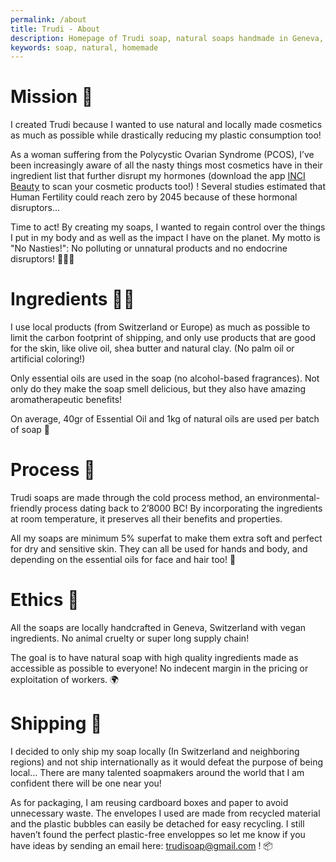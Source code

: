 ```yaml
---
permalink: /about
title: Trudi - About
description: Homepage of Trudi soap, natural soaps handmade in Geneva, CH.
keywords: soap, natural, homemade
---
```

<div class="flex justify-center">
<div class="flex-col p-5 mx-auto max-w-6xl mx-5 md:mx-20">
    <div class="bg-gradient-to-r from-indigo-400 to-pink-400 rounded-2xl text-white p-8 text-center mt-5">
        <h1 class="text-3xl mb-3">Mission 🚀</h1>
        <p class="text-lg">I created Trudi because I wanted to use natural and locally made cosmetics as much as possible while drastically reducing my plastic consumption too!</p>
        <p class="text-lg">As a woman suffering from the Polycystic Ovarian Syndrome (PCOS), I’ve been increasingly aware of all the nasty things most cosmetics have in their ingredient list that further disrupt my hormones (download the app <a href="https://incibeauty.com/" class="font-bold underline">INCI Beauty</a> to scan your cosmetic products too!) ! Several studies estimated that Human Fertility could reach zero by 2045 because of these hormonal disruptors…</p>
        <p class="text-lg">Time to act! By creating my soaps, I wanted to regain control over the things I put in my body and as well as the impact I have on the planet. My motto is "No Nasties!":  No polluting or unnatural products and no endocrine disruptors! 🙅🏼‍♀️</p>
    </div>
    <div class="bg-gradient-to-r from-green-400 to-blue-400 rounded-2xl text-white p-8 text-center mt-5">
        <h1 class="text-3xl mb-3">Ingredients 🧑‍🍳</h1>
        <p class="text-lg">I use local products (from Switzerland or Europe) as much as possible to limit the carbon footprint of shipping, and only use products that are good for the skin, like olive oil, shea butter and natural clay. (No palm oil or artificial coloring!)</p>
        <p class="text-lg">Only essential oils are used in the soap (no alcohol-based fragrances). Not only do they make the soap smell delicious, but they also have amazing aromatherapeutic benefits! </p>
        <p class="text-lg">On average, 40gr of Essential Oil and 1kg of natural oils are used per batch of soap 🌱</p>
    </div>
    <div class="bg-gradient-to-r from-yellow-300 to-green-400 rounded-2xl text-white p-8 text-center mt-5">
        <h1 class="text-3xl mb-3">Process 🧼</h1>
        <p class="text-lg">Trudi soaps are made through the cold process method, an environmental-friendly process dating back to 2’8000 BC!  By incorporating the ingredients at room temperature, it preserves all their benefits and properties.</p>
        <p class="text-lg">All my soaps are minimum 5% superfat to make them extra soft and perfect for dry and sensitive skin. They can all be used for hands and body, and depending on the essential oils for face and hair too! 🚿</p>
    </div>
    <div class="bg-gradient-to-r from-blue-400 to-purple-400 rounded-2xl text-white p-8 text-center mt-5">
        <h1 class="text-3xl mb-3">Ethics 🐨</h1>
        <p class="text-lg">All the soaps are locally handcrafted in Geneva, Switzerland with vegan ingredients. No animal cruelty or super long supply chain!</p>
        <p class="text-lg">The goal is to have natural soap with high quality ingredients made as accessible as possible to everyone! No indecent margin in the pricing or exploitation of workers. 🌍
        </p>
    </div>
    <div class="bg-gradient-to-r from-red-300 to-yellow-300 rounded-2xl text-white p-8 text-center mt-5">
        <h1 class="text-3xl mb-3">Shipping 📮</h1>
        <p class="text-lg">I decided to only ship my soap locally (In Switzerland and neighboring regions) and not ship internationally as it would defeat the purpose of being local… There are many talented soapmakers around the world that I am confident there will be one near you!</p>
        <p class="text-lg">As for packaging, I am reusing cardboard boxes and paper to avoid unnecessary waste. The envelopes I used are made from recycled material and the plastic bubbles can easily be detached for easy recycling. I still haven’t found the perfect plastic-free enveloppes so let me know if you have ideas by sending an email here: <a href="mailto:trudisoap@gmail.com" class="text-bold underline">trudisoap@gmail.com</a> ! 📦</p>
    </div>
</div>
</div>